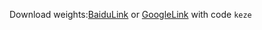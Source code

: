 Download weights:<a href="https://pan.baidu.com/s/1pbDzIRHppJlVzXoqspNB4w?pwd=keze">BaiduLink</a> or <a href="">GoogleLink</a> with code `keze`
